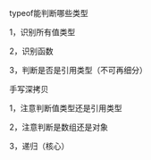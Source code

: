 typeof能判断哪些类型

1，识别所有值类型

2，识别函数

3，判断是否是引用类型（不可再细分）


手写深拷贝

1，注意判断值类型还是引用类型

2，注意判断是数组还是对象

3，递归（核心）
